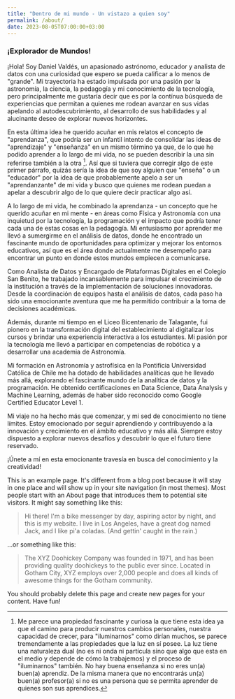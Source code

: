 ```yaml
---
title: "Dentro de mi mundo - Un vistazo a quien soy"
permalink: /about/
date: 2023-08-05T07:00:00+03:00
---
```


### ¡Explorador de Mundos!

¡Hola! Soy Daniel Valdés, un apasionado astrónomo, educador y analista de datos con una curiosidad que espero se pueda calificar a lo menos de "grande". Mi trayectoria ha estado impulsada por una pasión por la astronomía, la ciencia, la pedagogía y mi conocimiento de la tecnología, pero principalmente me gustaría decir que es por la contínua búsqueda de experiencias que permitan a quienes me rodean avanzar en sus vidas apelando al autodescubrimiento, al desarrollo de sus habilidades y al alucinante deseo de explorar nuevos horizontes. 

En esta última idea he querido acuñar en mis relatos el concepto de "aprendanza", que podría ser un infantil intento de consolidar las ideas de "aprendizaje" y "enseñanza" en un mismo término ya que, de lo que he podido aprender a lo largo de mi vida, no se pueden describir la una sin referirse también a la otra [^1]. Así que si tuviera que corregir algo de este primer párrafo, quizás sería la idea de que soy alguien que "enseña" o un "educador" por la idea de que probablemente apelo a ser un "aprendanzante" de mi vida y busco que quienes me rodean puedan a apelar a descubrir algo de lo que quiere decir practicar algo así. 

A lo largo de mi vida, he combinado la aprendanza - un concepto que he querido acuñar en mi mente  - en áreas como Física y Astronomía con una inquietud por la tecnología, la programación y el impacto que podría tener cada una de estas cosas en la pedagogía. Mi entusiasmo por aprender me llevó a sumergirme en el análisis de datos, donde he encontrado un fascinante mundo de oportunidades para optimizar y mejorar los entornos educativos, así que es el área donde actualmente me desempeño para encontrar un punto en donde estos mundos empiecen a comunicarse.


[^1]: Me parece una propiedad fascinante y curiosa la que tiene esta idea ya que el camino para producir nuestros cambios personales, nuestra capacidad de crecer, para "iluminarnos" como dirían muchos, se parece tremendamente a las propiedades que la luz en sí posee. La luz tiene una naturaleza dual (no es ni onda ni partícula sino que algo que esta en el medio y depende de cómo la trabajemos) y el proceso de "iluminarnos" también. No hay buena enseñanza si no eres un(a) buen(a) aprendiz. De la misma manera que no encontrarás un(a) buen(a) profesor(a) si no es una persona que se permita aprender de quienes son sus aprendices. 





Como Analista de Datos y Encargado de Plataformas Digitales en el Colegio San Benito, he trabajado incansablemente para impulsar el crecimiento de la institución a través de la implementación de soluciones innovadoras. Desde la coordinación de equipos hasta el análisis de datos, cada paso ha sido una emocionante aventura que me ha permitido contribuir a la toma de decisiones académicas.

Además, durante mi tiempo en el Liceo Bicentenario de Talagante, fui pionero en la transformación digital del establecimiento al digitalizar los cursos y brindar una experiencia interactiva a los estudiantes. Mi pasión por la tecnología me llevó a participar en competencias de robótica y a desarrollar una academia de Astronomía.

Mi formación en Astronomía y astrofísica en la Pontificia Universidad Católica de Chile me ha dotado de habilidades analíticas que he llevado más allá, explorando el fascinante mundo de la analítica de datos y la programación. He obtenido certificaciones en Data Science, Data Analysis y Machine Learning, además de haber sido reconocido como Google Certified Educator Level 1.

Mi viaje no ha hecho más que comenzar, y mi sed de conocimiento no tiene límites. Estoy emocionado por seguir aprendiendo y contribuyendo a la innovación y crecimiento en el ámbito educativo y más allá. Siempre estoy dispuesto a explorar nuevos desafíos y descubrir lo que el futuro tiene reservado.

¡Únete a mí en esta emocionante travesía en busca del conocimiento y la creatividad!

This is an example page. It's different from a blog post because it will stay in one place and will show up in your site navigation (in most themes). Most people start with an About page that introduces them to potential site visitors. It might say something like this:

> Hi there! I'm a bike messenger by day, aspiring actor by night, and this is my website. I live in Los Angeles, have a great dog named Jack, and I like pi'a coladas. (And gettin' caught in the rain.)

...or something like this:

> The XYZ Doohickey Company was founded in 1971, and has been providing quality doohickeys to the public ever since. Located in Gotham City, XYZ employs over 2,000 people and does all kinds of awesome things for the Gotham community.

You should probably delete this page and create new pages for your content. Have fun!
